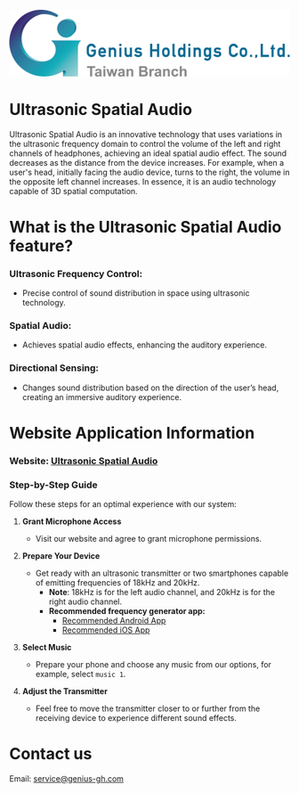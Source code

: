 ![picture](https://github.com/ezoxygenTeam/Try-Breath/blob/main/demo%20photo/GH_LOGO(E).png)

# Ultrasonic Spatial Audio

Ultrasonic Spatial Audio is an innovative technology that uses variations in the ultrasonic frequency domain to control the volume of the left and right channels of headphones, achieving an ideal spatial audio effect. The sound decreases as the distance from the device increases. For example, when a user's head, initially facing the audio device, turns to the right, the volume in the opposite left channel increases. In essence, it is an audio technology capable of 3D spatial computation.

# What is the Ultrasonic Spatial Audio feature?

### **Ultrasonic Frequency Control**:  
- Precise control of sound distribution in space using ultrasonic technology.

### **Spatial Audio**:  
- Achieves spatial audio effects, enhancing the auditory experience.

### **Directional Sensing**:  
- Changes sound distribution based on the direction of the user’s head, creating an immersive auditory experience.

# Website Application Information

### Website: [Ultrasonic Spatial Audio](https://webaudio-a780d.web.app/)

### Step-by-Step Guide

Follow these steps for an optimal experience with our system:

1. **Grant Microphone Access**
   - Visit our website and agree to grant microphone permissions.

2. **Prepare Your Device**
   - Get ready with an ultrasonic transmitter or two smartphones capable of emitting frequencies of 18kHz and 20kHz. 
     - **Note**: 18kHz is for the left audio channel, and 20kHz is for the right audio channel.
     - **Recommended frequency generator app:**
        - [Recommended Android App](https://play.google.com/store/apps/details?id=com.boedec.hoel.frequencygenerator&hl=zh_TW&gl=US)
        - [Recommended iOS App](https://apps.apple.com/app/id1487749953)

3. **Select Music**
   - Prepare your phone and choose any music from our options, for example, select `music 1`.

4. **Adjust the Transmitter**
   - Feel free to move the transmitter closer to or further from the receiving device to experience different sound effects.

# Contact us

Email: [service@genius-gh.com](mailto:service@genius-gh.com)
